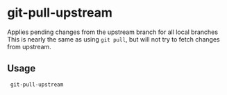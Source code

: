 # git-pull-upstream
Applies pending changes from the upstream branch for all local branches
This is nearly the same as using `git pull`,  but will not try to fetch changes from upstream.

## Usage
` git-pull-upstream`